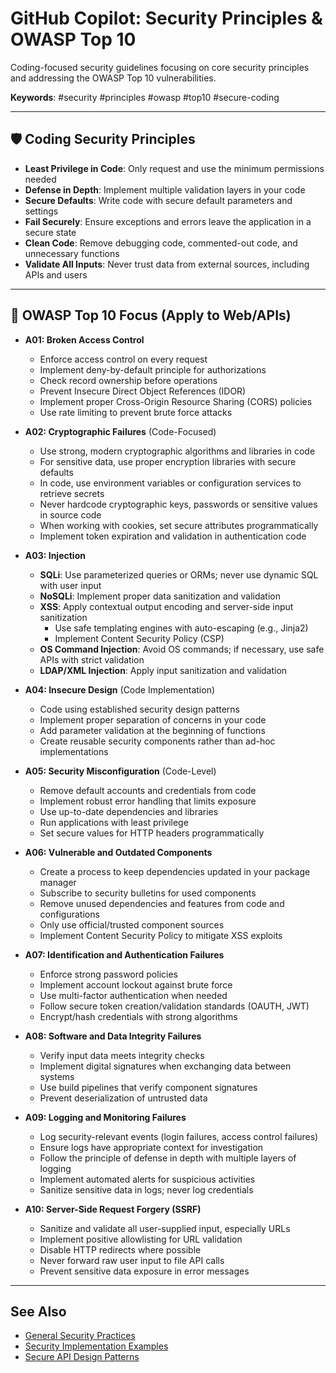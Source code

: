 # GitHub Copilot: Security Principles & OWASP Top 10

Coding-focused security guidelines focusing on core security principles and addressing the OWASP Top 10 vulnerabilities.

**Keywords**: #security #principles #owasp #top10 #secure-coding

---

## 🛡️ Coding Security Principles

* **Least Privilege in Code**: Only request and use the minimum permissions needed
* **Defense in Depth**: Implement multiple validation layers in your code
* **Secure Defaults**: Write code with secure default parameters and settings
* **Fail Securely**: Ensure exceptions and errors leave the application in a secure state
* **Clean Code**: Remove debugging code, commented-out code, and unnecessary functions
* **Validate All Inputs**: Never trust data from external sources, including APIs and users

---

## 🔑 OWASP Top 10 Focus (Apply to Web/APIs)

* **A01: Broken Access Control**
  * Enforce access control on every request
  * Implement deny-by-default principle for authorizations
  * Check record ownership before operations
  * Prevent Insecure Direct Object References (IDOR)
  * Implement proper Cross-Origin Resource Sharing (CORS) policies
  * Use rate limiting to prevent brute force attacks

* **A02: Cryptographic Failures** (Code-Focused)
  * Use strong, modern cryptographic algorithms and libraries in code
  * For sensitive data, use proper encryption libraries with secure defaults
  * In code, use environment variables or configuration services to retrieve secrets
  * Never hardcode cryptographic keys, passwords or sensitive values in source code
  * When working with cookies, set secure attributes programmatically
  * Implement token expiration and validation in authentication code

* **A03: Injection**
  * **SQLi**: Use parameterized queries or ORMs; never use dynamic SQL with user input
  * **NoSQLi**: Implement proper data sanitization and validation
  * **XSS**: Apply contextual output encoding and server-side input sanitization
    * Use safe templating engines with auto-escaping (e.g., Jinja2)
    * Implement Content Security Policy (CSP)
  * **OS Command Injection**: Avoid OS commands; if necessary, use safe APIs with strict validation
  * **LDAP/XML Injection**: Apply input sanitization and validation

* **A04: Insecure Design** (Code Implementation)
  * Code using established security design patterns
  * Implement proper separation of concerns in your code
  * Add parameter validation at the beginning of functions
  * Create reusable security components rather than ad-hoc implementations

* **A05: Security Misconfiguration** (Code-Level)
  * Remove default accounts and credentials from code
  * Implement robust error handling that limits exposure
  * Use up-to-date dependencies and libraries
  * Run applications with least privilege
  * Set secure values for HTTP headers programmatically

* **A06: Vulnerable and Outdated Components**
  * Create a process to keep dependencies updated in your package manager
  * Subscribe to security bulletins for used components
  * Remove unused dependencies and features from code and configurations
  * Only use official/trusted component sources
  * Implement Content Security Policy to mitigate XSS exploits

* **A07: Identification and Authentication Failures**
  * Enforce strong password policies
  * Implement account lockout against brute force
  * Use multi-factor authentication when needed
  * Follow secure token creation/validation standards (OAUTH, JWT)
  * Encrypt/hash credentials with strong algorithms

* **A08: Software and Data Integrity Failures**
  * Verify input data meets integrity checks
  * Implement digital signatures when exchanging data between systems
  * Use build pipelines that verify component signatures
  * Prevent deserialization of untrusted data

* **A09: Logging and Monitoring Failures**
  * Log security-relevant events (login failures, access control failures)
  * Ensure logs have appropriate context for investigation
  * Follow the principle of defense in depth with multiple layers of logging
  * Implement automated alerts for suspicious activities
  * Sanitize sensitive data in logs; never log credentials

* **A10: Server-Side Request Forgery (SSRF)**
  * Sanitize and validate all user-supplied input, especially URLs
  * Implement positive allowlisting for URL validation
  * Disable HTTP redirects where possible
  * Never forward raw user input to file API calls
  * Prevent sensitive data exposure in error messages

---

## See Also
- [General Security Practices](/security/security-general-practices.md)
- [Security Implementation Examples](/security/security-implementation-examples.md)
- [Secure API Design Patterns](/security/security-api-design.md)
